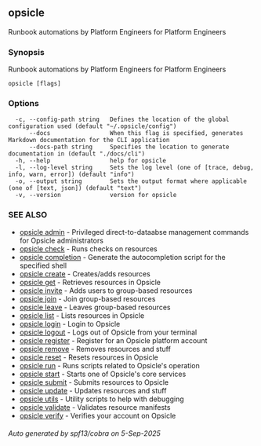 ## opsicle

Runbook automations by Platform Engineers for Platform Engineers

### Synopsis

Runbook automations by Platform Engineers for Platform Engineers

```
opsicle [flags]
```

### Options

```
  -c, --config-path string   Defines the location of the global configuration used (default "~/.opsicle/config")
      --docs                 When this flag is specified, generates Markdown documentation for the CLI application
      --docs-path string     Specifies the location to generate documentation in (default "./docs/cli")
  -h, --help                 help for opsicle
  -l, --log-level string     Sets the log level (one of [trace, debug, info, warn, error]) (default "info")
  -o, --output string        Sets the output format where applicable (one of [text, json]) (default "text")
  -v, --version              version for opsicle
```

### SEE ALSO

* [opsicle admin](cli/opsicle_admin.md)	 - Privileged direct-to-dataabse management commands for Opsicle administrators
* [opsicle check](cli/opsicle_check.md)	 - Runs checks on resources
* [opsicle completion](cli/opsicle_completion.md)	 - Generate the autocompletion script for the specified shell
* [opsicle create](cli/opsicle_create.md)	 - Creates/adds resources
* [opsicle get](cli/opsicle_get.md)	 - Retrieves resources in Opsicle
* [opsicle invite](cli/opsicle_invite.md)	 - Adds users to group-based resources
* [opsicle join](cli/opsicle_join.md)	 - Join group-based resources
* [opsicle leave](cli/opsicle_leave.md)	 - Leaves group-based resources
* [opsicle list](cli/opsicle_list.md)	 - Lists resources in Opsicle
* [opsicle login](cli/opsicle_login.md)	 - Login to Opsicle
* [opsicle logout](cli/opsicle_logout.md)	 - Logs out of Opsicle from your terminal
* [opsicle register](cli/opsicle_register.md)	 - Register for an Opsicle platform account
* [opsicle remove](cli/opsicle_remove.md)	 - Removes resources and stuff
* [opsicle reset](cli/opsicle_reset.md)	 - Resets resources in Opsicle
* [opsicle run](cli/opsicle_run.md)	 - Runs scripts related to Opsicle's operation
* [opsicle start](cli/opsicle_start.md)	 - Starts one of Opsicle's core services
* [opsicle submit](cli/opsicle_submit.md)	 - Submits resources to Opsicle
* [opsicle update](cli/opsicle_update.md)	 - Updates resources and stuff
* [opsicle utils](cli/opsicle_utils.md)	 - Utility scripts to help with debugging
* [opsicle validate](cli/opsicle_validate.md)	 - Validates resource manifests
* [opsicle verify](cli/opsicle_verify.md)	 - Verifies your account on Opsicle

###### Auto generated by spf13/cobra on 5-Sep-2025
